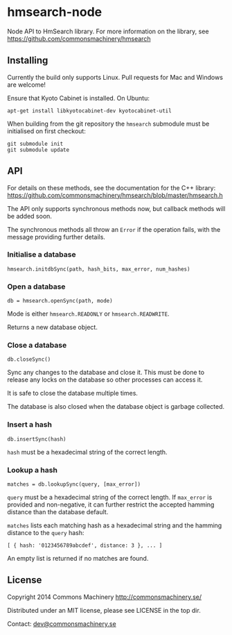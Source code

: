 hmsearch-node
=============

Node API to HmSearch library.  For more information on the library,
see https://github.com/commonsmachinery/hmsearch

Installing
----------

Currently the build only supports Linux.  Pull requests for Mac and
Windows are welcome!

Ensure that Kyoto Cabinet is installed. On Ubuntu:

    apt-get install libkyotocabinet-dev kyotocabinet-util

When building from the git repository the `hmsearch` submodule must be
initialised on first checkout:

    git submodule init
    git submodule update

API
---

For details on these methods, see the documentation for the C++
library:
https://github.com/commonsmachinery/hmsearch/blob/master/hmsearch.h

The API only supports synchronous methods now, but callback methods
will be added soon.

The synchronous methods all throw an `Error` if the operation fails,
with the message providing further details.

### Initialise a database

    hmsearch.initdbSync(path, hash_bits, max_error, num_hashes)


### Open a database

    db = hmsearch.openSync(path, mode)

Mode is either `hmsearch.READONLY` or `hmsearch.READWRITE`.

Returns a new database object.


### Close a database

    db.closeSync()

Sync any changes to the database and close it.  This must be done to
release any locks on the database so other processes can access it.

It is safe to close the database multiple times.

The database is also closed when the database object is garbage
collected.


### Insert a hash

    db.insertSync(hash)

`hash` must be a hexadecimal string of the correct length.


### Lookup a hash

    matches = db.lookupSync(query, [max_error])

`query` must be a hexadecimal string of the correct length.  If
`max_error` is provided and non-negative, it can further restrict the
accepted hamming distance than the database default.

`matches` lists each matching hash as a hexadecimal string and the
hamming distance to the `query` hash:

    [ { hash: '0123456789abcdef', distance: 3 }, ... ]

An empty list is returned if no matches are found.


License
-------

Copyright 2014 Commons Machinery http://commonsmachinery.se/

Distributed under an MIT license, please see LICENSE in the top dir.

Contact: dev@commonsmachinery.se
